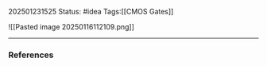 
202501231525
Status: #idea
Tags:[[CMOS Gates]]

![[Pasted image 20250116112109.png]]

---
### References